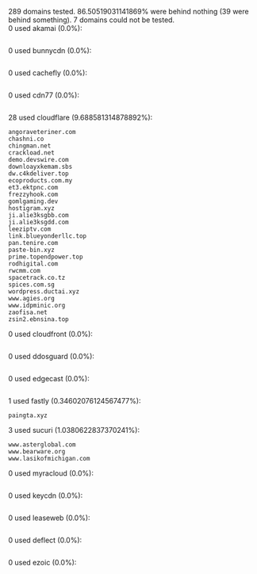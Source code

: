 289 domains tested. 86.50519031141869% were behind nothing (39 were behind something). 7 domains could not be tested.<br>
0 used akamai (0.0%):
```

```

0 used bunnycdn (0.0%):
```

```

0 used cachefly (0.0%):
```

```

0 used cdn77 (0.0%):
```

```

28 used cloudflare (9.688581314878892%):
```
angoraveteriner.com
chashni.co
chingman.net
crackload.net
demo.devswire.com
downloayxkemam.sbs
dw.c4kdeliver.top
ecoproducts.com.my
et3.ektpnc.com
frezzyhook.com
gomlgaming.dev
hostigram.xyz
ji.alie3ksgbb.com
ji.alie3ksgdd.com
leeziptv.com
link.blueyonderllc.top
pan.tenire.com
paste-bin.xyz
prime.topendpower.top
rodhigital.com
rwcmm.com
spacetrack.co.tz
spices.com.sg
wordpress.ductai.xyz
www.agies.org
www.idpminic.org
zaofisa.net
zsin2.ebnsina.top
```

0 used cloudfront (0.0%):
```

```

0 used ddosguard (0.0%):
```

```

0 used edgecast (0.0%):
```

```

1 used fastly (0.34602076124567477%):
```
paingta.xyz
```

3 used sucuri (1.0380622837370241%):
```
www.asterglobal.com
www.bearware.org
www.lasikofmichigan.com
```

0 used myracloud (0.0%):
```

```

0 used keycdn (0.0%):
```

```

0 used leaseweb (0.0%):
```

```

0 used deflect (0.0%):
```

```

0 used ezoic (0.0%):
```

```
